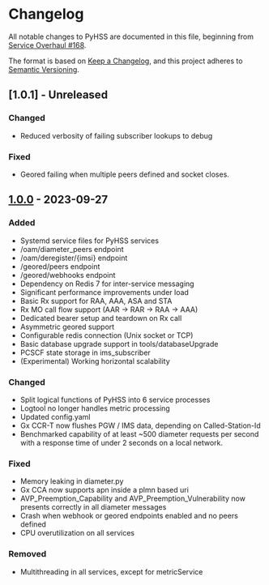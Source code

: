 # Changelog

All notable changes to PyHSS are documented in this file, beginning from [Service Overhaul #168](https://github.com/nickvsnetworking/pyhss/pull/168).

The format is based on [Keep a Changelog](https://keepachangelog.com/en/1.0.0/),
and this project adheres to [Semantic Versioning](https://semver.org/spec/v2.0.0.html).

## [1.0.1] - Unreleased

### Changed

- Reduced verbosity of failing subscriber lookups to debug

### Fixed

- Geored failing when multiple peers defined and socket closes.

## [1.0.0] - 2023-09-27

### Added

 - Systemd service files for PyHSS services
 - /oam/diameter_peers endpoint
 - /oam/deregister/{imsi} endpoint
 - /geored/peers endpoint
 - /geored/webhooks endpoint
 - Dependency on Redis 7 for inter-service messaging
 - Significant performance improvements under load
 - Basic Rx support for RAA, AAA, ASA and STA
 - Rx MO call flow support (AAR -> RAR -> RAA -> AAA)
 - Dedicated bearer setup and teardown on Rx call
 - Asymmetric geored support
 - Configurable redis connection (Unix socket or TCP)
 - Basic database upgrade support in tools/databaseUpgrade
 - PCSCF state storage in ims_subscriber
 - (Experimental) Working horizontal scalability

### Changed

- Split logical functions of PyHSS into 6 service processes
- Logtool no longer handles metric processing
- Updated config.yaml
- Gx CCR-T now flushes PGW / IMS data, depending on Called-Station-Id
- Benchmarked capability of at least ~500 diameter requests per second with a response time of under 2 seconds on a local network.

### Fixed

 - Memory leaking in diameter.py
 - Gx CCA now supports apn inside a plmn based uri
 - AVP_Preemption_Capability and AVP_Preemption_Vulnerability now presents correctly in all diameter messages
 - Crash when webhook or geored endpoints enabled and no peers defined
 - CPU overutilization on all services

### Removed

- Multithreading in all services, except for metricService

[1.0.0]: https://github.com/nickvsnetworking/pyhss/releases/tag/1.0.0
